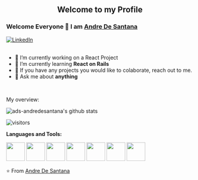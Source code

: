 <p align="center">
 <h2 align="center">Welcome to my Profile</h2>
</p>

### Welcome Everyone 👋 I am [Andre De Santana ](https://github.com/ads-andredesantana)

<a href="https://www.linkedin.com/in/andre-de-santana/" target="_blank">
   <img src="https://img.shields.io/badge/LinkedIn-%230077B5.svg?&style=flat-square&logo=linkedin&logoColor=white" alt="LinkedIn">
</a>

<div>
  
<br />
<p>

- 🔭 I’m currently working on a React Project
- 🌱 I’m currently learning **React on Rails**
- 👯 If you have any projects you would like to colaborate, reach out to me.
- 💬 Ask me about **anything**

</h4>
</div>

<br />

<div><p>My overview: </p></div>

![ads-andredesantana's github stats](https://github-readme-stats.vercel.app/api?username=ads-andredesantana&show_icons=true)
<br />

<!-- Optional Visitors badge: -->
![visitors](https://visitor-badge.laobi.icu/badge?page_id=ads-andredesantana.ads-andredesantana)

**Languages and Tools:** 
<p align="left">
  <img src="https://media3.giphy.com/media/kdFc8fubgS31b8DsVu/giphy.webp" width="50">
  <img src="https://media.giphy.com/media/ies0Iqu9Yc5UqpOk6A/giphy.gif" width="50">
  <img src="https://media3.giphy.com/media/ln7z2eWriiQAllfVcn/200w.webp" width="50"> 
  <img src="https://media.giphy.com/media/l2QZWFy8hMxr0PBcY/source.gif" width="50">
  <img src="https://i.giphy.com/media/LMt9638dO8dftAjtco/200.webp" width="50">
  <img src="https://i.giphy.com/media/eNAsjO55tPbgaor7ma/200w.webp" width="50">
  <img src="https://i.giphy.com/media/IdyAQJVN2kVPNUrojM/200.webp" width="50">
  
</p>

⭐️ From [Andre De Santana](https://github.com/ads-andredesantana/ads-andredesantana) 

<br />
